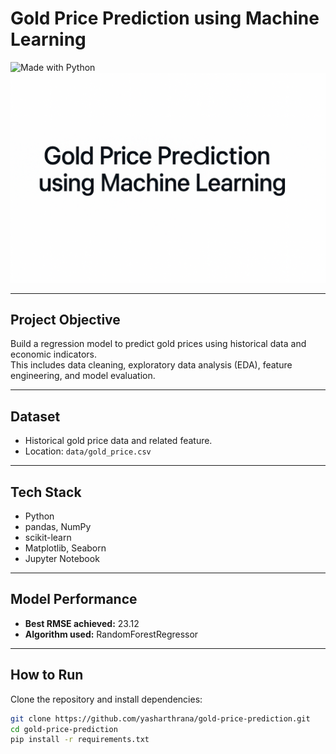 # Gold Price Prediction using Machine Learning

![Made with Python](https://img.shields.io/badge/Made%20with-Python-blue?logo=python)
![Project Banner](images/banner.png)

---

## Project Objective
Build a regression model to predict gold prices using historical data and economic indicators.  
This includes data cleaning, exploratory data analysis (EDA), feature engineering, and model evaluation.

---

## Dataset
- Historical gold price data and related feature.
- Location: `data/gold_price.csv`

---

## Tech Stack
- Python
- pandas, NumPy
- scikit-learn
- Matplotlib, Seaborn
- Jupyter Notebook

---

## Model Performance
- **Best RMSE achieved:** 23.12
- **Algorithm used:** RandomForestRegressor

---

## How to Run
Clone the repository and install dependencies:

```bash
git clone https://github.com/yasharthrana/gold-price-prediction.git
cd gold-price-prediction
pip install -r requirements.txt
